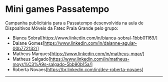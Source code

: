 # Mini games Passatempo
Campanha publicitária para a Passatempo desenvolvida na aula de Dispositivos Móveis da Fatec Praia Grande pelo grupo: 

* Bianca Sobral[https://www.linkedin.com/in/bianca-sobral-1bbb01169/]
* Daiane Gomes[https://www.linkedin.com/in/daianne-aguiar-00b772132/]
* Matheus Marques[https://www.linkedin.com/in/matheus-mqar/]
* Matheus Salgado[https://www.linkedin.com/in/matheus-moys%C3%A9s-salgado-5bb90b15a/]
* Roberta Novaes[https://br.linkedin.com/in/dev-roberta-novaes]


----------------------------------------

